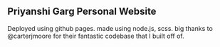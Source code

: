 ## Priyanshi Garg Personal Website



Deployed using github pages. made using node.js, scss. big thanks to @carterjmoore for their fantastic codebase that I built off of. 

